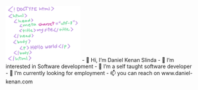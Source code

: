 <img src="code.gif" style="width:auto;height:150px" />
- 👋 Hi, I’m Daniel Kenan Slinda
- 👀 I’m interested in Software development
- 🌱 I’m a self taught software developer
- 💞️ I’m currently looking for employment
- 📫 you can reach on www.daniel-kenan.com
<!---
Im a highly enthusiatic individual with great problem solving skills
--->
